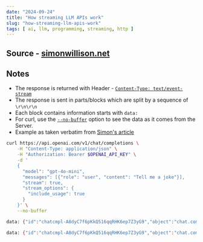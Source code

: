 ```yaml
---
date: "2024-09-24"
title: "How streaming LLM APIs work"
slug: "how-streaming-llm-apis-work"
tags: [ ai, llm, programming, streaming, http ]
---
```




## Source - [simonwillison.net][1]

## Notes
* The response is returned with Header - [`Content-Type: text/event-stream`][2]
* The response is sent in parts/blocks which are split by a sequence of `\r\n\r\n`
* Each block contains information starts with `data:`
* For curl, use the [`--no-buffer`][3] option to see the data as it comes from the Server.
* Example as taken verbatim from [Simon's article][1]

```bash
curl https://api.openai.com/v1/chat/completions \
    -H "Content-Type: application/json" \
    -H "Authorization: Bearer $OPENAI_API_KEY" \
    -d '
    {
      "model": "gpt-4o-mini",
      "messages": [{"role": "user", "content": "Tell me a joke"}],
      "stream": true,
      "stream_options": {
        "include_usage": true
      }
    }' \
    --no-buffer

data: {"id":"chatcmpl-A8dyC7f6pKkQ516qqRHK6ep7Z3yG9","object":"chat.completion.chunk","created":1726623632,"model":"gpt-4o-mini-2024-07-18","system_fingerprint":"fp_483d39d857","choices":[{"index":0,"delta":{"role":"assistant","content":"","refusal":null},"logprobs":null,"finish_reason":null}],"usage":null}

data: {"id":"chatcmpl-A8dyC7f6pKkQ516qqRHK6ep7Z3yG9","object":"chat.completion.chunk","created":1726623632,"model":"gpt-4o-mini-2024-07-18","system_fingerprint":"fp_483d39d857","choices":[{"index":0,"delta":{"content":"Why"},"logprobs":null,"finish_reason":null}],"usage":null}
```



  [1]: https://til.simonwillison.net/llms/streaming-llm-apis
  [2]: https://developer.mozilla.org/en-US/docs/Web/API/Server-sent_events/Using_server-sent_events#sending_events_from_the_server
  [3]: https://curl.se/docs/manpage.html#-N
